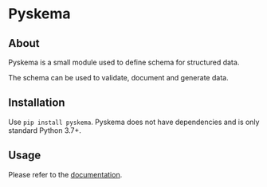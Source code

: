 # Pyskema

## About

Pyskema is a small module used to define schema for structured data.

The schema can be used to validate, document and generate data.

## Installation

Use `pip install pyskema`.
Pyskema does not have dependencies and is only standard Python 3.7+.

## Usage

Please refer to the [documentation](https://pyskema.readthedocs.io).
